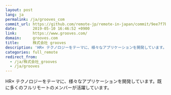 ```yaml
---
layout: post
lang: ja
permalink: /ja/grooves_com
commit_url: https://github.com/remote-jp/remote-in-japan/commit/9ee7f7b0faa72fba44f47003d8f648dfe1ed9d84
date:       2019-05-10 16:46:52 +0900
link:       https://www.grooves.com/
domain:     grooves.com
title:      株式会社 grooves
description: 'HR× テクノロジーをテーマに、様々なアプリケーションを開発しています。既に多くのフルリモートのメンバーが活躍しています。'
categories: full_remote
redirect_from:
  - /ja/株式会社_grooves
  - /ja/grooves
---
```


<p>HR× テクノロジーをテーマに、様々なアプリケーションを開発しています。既に多くのフルリモートのメンバーが活躍しています。</p>

